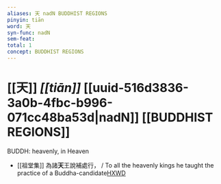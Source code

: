 ```yaml
---
aliases: 天 nadN BUDDHIST REGIONS
pinyin: tiān
word: 天
syn-func: nadN
sem-feat: 
total: 1
concept: BUDDHIST REGIONS 
---
```

# [[天]] *[[tiān]]*  [[uuid-516d3836-3a0b-4fbc-b996-071cc48ba53d|nadN]] [[BUDDHIST REGIONS]]
BUDDH: heavenly, in Heaven
 - [[祖堂集]] 為諸**天**王說補處行， / To all the heavenly kings he taught the practice of a Buddha-candidate[HXWD](https://hxwd.org/textview.html?location=KR6q0002_Yan_001-1010a.19)